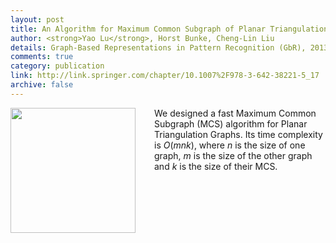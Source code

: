 ```yaml
---
layout: post
title: An Algorithm for Maximum Common Subgraph of Planar Triangulation Graphs
author: <strong>Yao Lu</strong>, Horst Bunke, Cheng-Lin Liu 
details: Graph-Based Representations in Pattern Recognition (GbR), 2013.
comments: true
category: publication
link: http://link.springer.com/chapter/10.1007%2F978-3-642-38221-5_17
archive: false
---
```


<p>
	<img src="{{ "/img/MCS.png" | prepend: site.url }}" align="left" width="200px" style="margin-right:30px">
	We designed a fast Maximum Common Subgraph (MCS) algorithm for Planar Triangulation Graphs. Its time complexity is <i>O</i>(<i>mnk</i>), where <i>n</i> is the size of one graph, <i>m</i> is the size of the other graph and <i>k</i> is the size of their MCS.
</p>
<div style="clear:both"></div>
